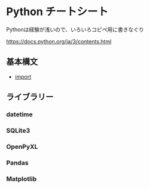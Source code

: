 # Python チートシート

Pythonは経験が浅いので、いろいろコピペ用に書きなぐり

https://docs.python.org/ja/3/contents.html

## 基本構文


- [import](import.md)



## ライブラリー

### datetime

### SQLite3

### OpenPyXL

### Pandas

### Matplotlib
